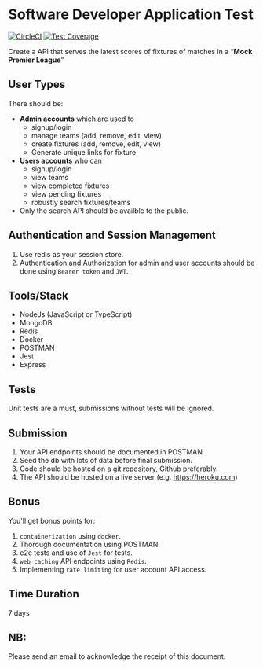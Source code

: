 # Software Developer Application Test

[![CircleCI](https://circleci.com/gh/cavdy-dev/backend-developer-test.svg?style=svg)](https://circleci.com/gh/cavdy-dev/backend-developer-test) [![Test Coverage](https://api.codeclimate.com/v1/badges/778bfb183a909711484e/test_coverage)](https://codeclimate.com/github/cavdy-dev/backend-developer-test/test_coverage)

Create a API that serves the latest scores of fixtures of matches in a “**Mock Premier League**”

## User Types

There should be:

- **Admin accounts** which are used to
  - signup/login
  - manage teams (add, remove, edit, view)
  - create fixtures (add, remove, edit, view)
  - Generate unique links for fixture
- **Users accounts** who can
  - signup/login
  - view teams
  - view completed fixtures
  - view pending fixtures
  - robustly search fixtures/teams
- Only the search API should be availble to the public.

## Authentication and Session Management
1. Use redis as your session store.
3. Authentication and Authorization for admin and user accounts should be done using `Bearer token` and `JWT`.

## Tools/Stack

- NodeJs (JavaScript or TypeScript)
- MongoDB
- Redis
- Docker
- POSTMAN
- Jest
- Express

## Tests

Unit tests are a must, submissions without tests will be ignored.

## Submission

1. Your API endpoints should be documented in POSTMAN.
2. Seed the db with lots of data before final submission.
3. Code should be hosted on a git repository, Github preferably.
4. The API should be hosted on a live server (e.g. https://heroku.com)

## Bonus

You'll get bonus points for:
1. `containerization` using `docker`.
2. Thorough documentation using POSTMAN.
3. e2e tests and use of `Jest` for tests.
4. `web caching` API endpoints using `Redis`.
5. Implementing `rate limiting` for user account API access.

## Time Duration

7 days

## NB:

Please send an email to acknowledge the receipt of this document.
